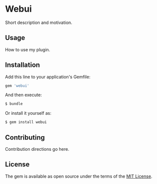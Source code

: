 # Webui
Short description and motivation.

## Usage
How to use my plugin.

## Installation
Add this line to your application's Gemfile:

```ruby
gem 'webui'
```

And then execute:
```bash
$ bundle
```

Or install it yourself as:
```bash
$ gem install webui
```

## Contributing
Contribution directions go here.

## License
The gem is available as open source under the terms of the [MIT License](http://opensource.org/licenses/MIT).

